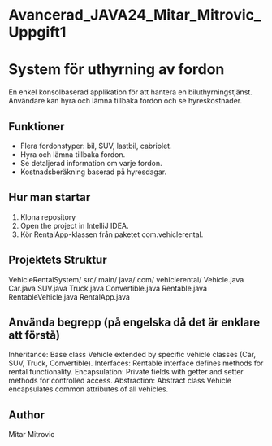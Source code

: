 # Avancerad_JAVA24_Mitar_Mitrovic_Uppgift1

# System för uthyrning av fordon

En enkel konsolbaserad applikation för att hantera en biluthyrningstjänst. Användare kan hyra och lämna tillbaka fordon och se hyreskostnader.

## Funktioner
- Flera fordonstyper: bil, SUV, lastbil, cabriolet.
- Hyra och lämna tillbaka fordon.
- Se detaljerad information om varje fordon.
- Kostnadsberäkning baserad på hyresdagar.


## Hur man startar
1. Klona repository
2. Open the project in IntelliJ IDEA.
3. Kör RentalApp-klassen från paketet com.vehiclerental.

## Projektets Struktur
VehicleRentalSystem/
src/
  main/
    java/
      com/
        vehiclerental/
            Vehicle.java
            Car.java
            SUV.java
            Truck.java
            Convertible.java
            Rentable.java
            RentableVehicle.java
            RentalApp.java

## Använda begrepp (på engelska då det är enklare att förstå)
Inheritance: Base class Vehicle extended by specific vehicle classes (Car, SUV, Truck, Convertible).
Interfaces: Rentable interface defines methods for rental functionality.
Encapsulation: Private fields with getter and setter methods for controlled access.
Abstraction: Abstract class Vehicle encapsulates common attributes of all vehicles.

## Author
Mitar Mitrovic
